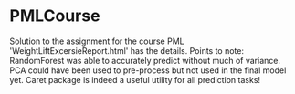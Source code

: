 PMLCourse
=========
Solution to the assignment for the course PML
'WeightLiftExcersieReport.html' has the details.
Points to note:
RandomForest was able to accurately predict without much of variance.
PCA could have been used to pre-process but not used in the final model yet.
Caret package is indeed a useful utility for all prediction tasks!